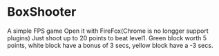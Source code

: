 # BoxShooter
A simple FPS game
Open it with FireFox(Chrome is no longger support plugins)
Just shoot up to 20 points to beat level1. Green block worth 5 points, white block have a bonus of 3 secs, yellow block have a -3 secs.
